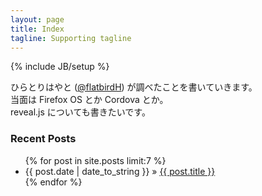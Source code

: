 ```yaml
---
layout: page
title: Index
tagline: Supporting tagline
---
```

{% include JB/setup %}

ひらとりはやと ([@flatbirdH](https://twitter.com/flatbirdH)) が調べたことを書いていきます。<br>
当面は Firefox OS とか Cordova とか。<br>
reveal.js についても書きたいです。<br>

<h3>Recent Posts</h3>
<ul class="posts">
  {% for post in site.posts limit:7 %}
    <li><span>{{ post.date | date_to_string }}</span> &raquo; <a href="{{ BASE_PATH }}{{ post.url }}">{{ post.title }}</a></li>
  {% endfor %}
</ul>




